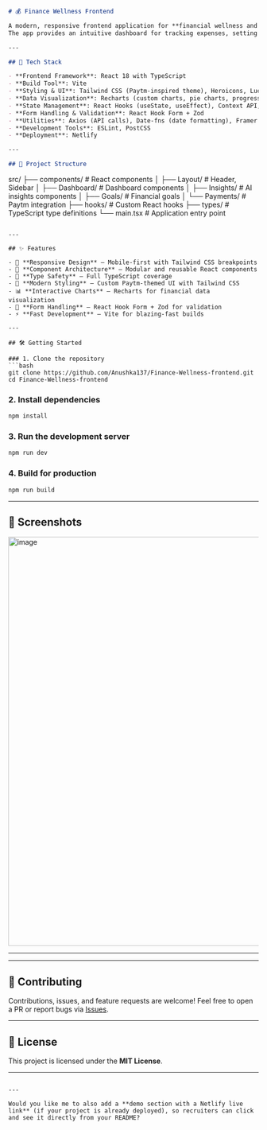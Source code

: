 ```markdown
# 💰 Finance Wellness Frontend

A modern, responsive frontend application for **financial wellness and insights**, built with **React, TypeScript, and Tailwind CSS**.  
The app provides an intuitive dashboard for tracking expenses, setting goals, and visualizing financial data with interactive charts.

---

## 🚀 Tech Stack

- **Frontend Framework**: React 18 with TypeScript
- **Build Tool**: Vite
- **Styling & UI**: Tailwind CSS (Paytm-inspired theme), Heroicons, Lucide React
- **Data Visualization**: Recharts (custom charts, pie charts, progress bars)
- **State Management**: React Hooks (useState, useEffect), Context API, Custom Hooks
- **Form Handling & Validation**: React Hook Form + Zod
- **Utilities**: Axios (API calls), Date-fns (date formatting), Framer Motion (animations)
- **Development Tools**: ESLint, PostCSS
- **Deployment**: Netlify

---

## 📂 Project Structure

```

src/
├── components/          # React components
│   ├── Layout/         # Header, Sidebar
│   ├── Dashboard/      # Dashboard components
│   ├── Insights/       # AI insights components
│   ├── Goals/          # Financial goals
│   └── Payments/       # Paytm integration
├── hooks/              # Custom React hooks
├── types/              # TypeScript type definitions
└── main.tsx            # Application entry point

````

---

## ✨ Features

- 📱 **Responsive Design** – Mobile-first with Tailwind CSS breakpoints  
- 🧩 **Component Architecture** – Modular and reusable React components  
- 🔐 **Type Safety** – Full TypeScript coverage  
- 🎨 **Modern Styling** – Custom Paytm-themed UI with Tailwind CSS  
- 📊 **Interactive Charts** – Recharts for financial data visualization  
- 📝 **Form Handling** – React Hook Form + Zod for validation  
- ⚡ **Fast Development** – Vite for blazing-fast builds  

---

## 🛠️ Getting Started

### 1. Clone the repository
```bash
git clone https://github.com/Anushka137/Finance-Wellness-frontend.git
cd Finance-Wellness-frontend
````

### 2. Install dependencies

```bash
npm install
```

### 3. Run the development server

```bash
npm run dev
```

### 4. Build for production

```bash
npm run build
```

---

## 📸 Screenshots 

<img width="1919" height="823" alt="image" src="https://github.com/user-attachments/assets/0128e237-173a-4430-8afd-7e03c22b0ddf" />


---

---

## 🤝 Contributing

Contributions, issues, and feature requests are welcome!
Feel free to open a PR or report bugs via [Issues](../../issues).

---

## 📜 License

This project is licensed under the **MIT License**.

---

```

---

Would you like me to also add a **demo section with a Netlify live link** (if your project is already deployed), so recruiters can click and see it directly from your README?
```
